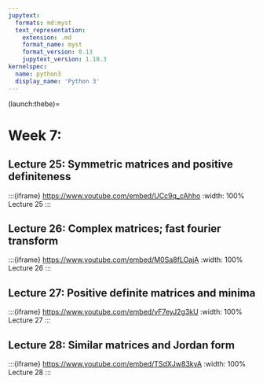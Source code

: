 ```yaml
---
jupytext:
  formats: md:myst
  text_representation:
    extension: .md
    format_name: myst
    format_version: 0.13
    jupytext_version: 1.10.3
kernelspec:
  name: python3
  display_name: 'Python 3'
---
```

(launch:thebe)=
# Week 7: 

## Lecture 25: Symmetric matrices and positive definiteness

:::{iframe} https://www.youtube.com/embed/UCc9q_cAhho
:width: 100%
Lecture 25
:::

## Lecture 26: Complex matrices; fast fourier transform

:::{iframe} https://www.youtube.com/embed/M0Sa8fLOajA
:width: 100%
Lecture 26
:::

## Lecture 27: Positive definite matrices and minima

:::{iframe} https://www.youtube.com/embed/vF7eyJ2g3kU
:width: 100%
Lecture 27
:::

## Lecture 28: Similar matrices and Jordan form

:::{iframe} https://www.youtube.com/embed/TSdXJw83kyA
:width: 100%
Lecture 28
:::